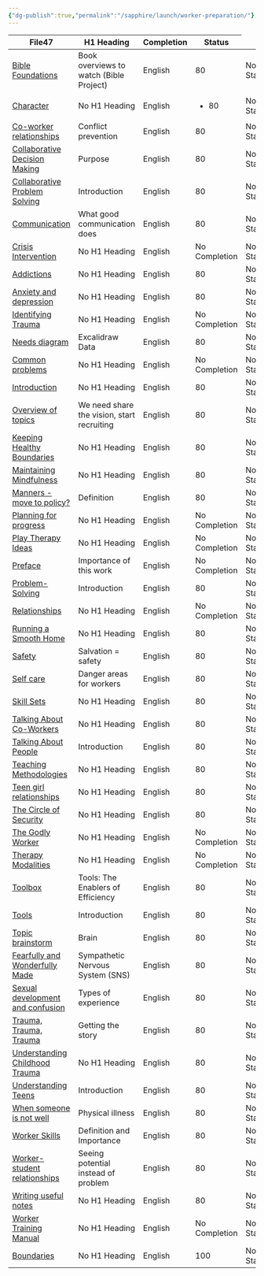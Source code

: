 ```yaml
---
{"dg-publish":true,"permalink":"/sapphire/launch/worker-preparation/"}
---
```


<div><table class="dataview table-view-table"><thead class="table-view-thead"><tr class="table-view-tr-header"><th class="table-view-th"><span>File</span><span class="dataview small-text">47</span></th><th class="table-view-th"><span>H1 Heading</span></th><th class="table-view-th"><span>Completion</span></th><th class="table-view-th"><span>Status</span></th></tr></thead><tbody class="table-view-tbody"><tr><td><span><a data-tooltip-position="top" aria-label="Recovery worker training/Training Manual/Bible Foundations.md" data-href="Recovery worker training/Training Manual/Bible Foundations.md" href="Recovery worker training/Training Manual/Bible Foundations.md" class="internal-link" target="_blank" rel="noopener">Bible Foundations</a></span></td><td><span>Book overviews to watch (Bible Project)</span></td><td><span>English</span></td><td><span>80</span></td><td><span>No Status</span></td></tr><tr><td><span><a data-tooltip-position="top" aria-label="Recovery worker training/Training Manual/Character.md" data-href="Recovery worker training/Training Manual/Character.md" href="Recovery worker training/Training Manual/Character.md" class="internal-link" target="_blank" rel="noopener">Character</a></span></td><td><span>No H1 Heading</span></td><td><span>English</span></td><td><ul class="dataview dataview-ul dataview-result-list-ul"><li class="dataview-result-list-li"><span>80</span></li></ul></td><td><span>No Status</span></td></tr><tr><td><span><a data-tooltip-position="top" aria-label="Recovery worker training/Training Manual/Co-worker relationships.md" data-href="Recovery worker training/Training Manual/Co-worker relationships.md" href="Recovery worker training/Training Manual/Co-worker relationships.md" class="internal-link" target="_blank" rel="noopener">Co-worker relationships</a></span></td><td><span>Conflict prevention</span></td><td><span>English</span></td><td><span>80</span></td><td><span>No Status</span></td></tr><tr><td><span><a data-tooltip-position="top" aria-label="Recovery worker training/Training Manual/Collaborative Decision Making.md" data-href="Recovery worker training/Training Manual/Collaborative Decision Making.md" href="Recovery worker training/Training Manual/Collaborative Decision Making.md" class="internal-link" target="_blank" rel="noopener">Collaborative Decision Making</a></span></td><td><span>Purpose</span></td><td><span>English</span></td><td><span>80</span></td><td><span>No Status</span></td></tr><tr><td><span><a data-tooltip-position="top" aria-label="Recovery worker training/Training Manual/Collaborative Problem Solving.md" data-href="Recovery worker training/Training Manual/Collaborative Problem Solving.md" href="Recovery worker training/Training Manual/Collaborative Problem Solving.md" class="internal-link" target="_blank" rel="noopener">Collaborative Problem Solving</a></span></td><td><span>Introduction</span></td><td><span>English</span></td><td><span>80</span></td><td><span>No Status</span></td></tr><tr><td><span><a data-tooltip-position="top" aria-label="Recovery worker training/Training Manual/Communication.md" data-href="Recovery worker training/Training Manual/Communication.md" href="Recovery worker training/Training Manual/Communication.md" class="internal-link" target="_blank" rel="noopener">Communication</a></span></td><td><span>What good communication does</span></td><td><span>English</span></td><td><span>80</span></td><td><span>No Status</span></td></tr><tr><td><span><a data-tooltip-position="top" aria-label="Recovery worker training/Training Manual/Crisis Intervention.md" data-href="Recovery worker training/Training Manual/Crisis Intervention.md" href="Recovery worker training/Training Manual/Crisis Intervention.md" class="internal-link" target="_blank" rel="noopener">Crisis Intervention</a></span></td><td><span>No H1 Heading</span></td><td><span>English</span></td><td><span>No Completion</span></td><td><span>No Status</span></td></tr><tr><td><span><a data-tooltip-position="top" aria-label="Recovery worker training/Training Manual/Healing and Growth/Addictions.md" data-href="Recovery worker training/Training Manual/Healing and Growth/Addictions.md" href="Recovery worker training/Training Manual/Healing and Growth/Addictions.md" class="internal-link" target="_blank" rel="noopener">Addictions</a></span></td><td><span>No H1 Heading</span></td><td><span>English</span></td><td><span>80</span></td><td><span>No Status</span></td></tr><tr><td><span><a data-tooltip-position="top" aria-label="Recovery worker training/Training Manual/Healing and Growth/Anxiety and depression.md" data-href="Recovery worker training/Training Manual/Healing and Growth/Anxiety and depression.md" href="Recovery worker training/Training Manual/Healing and Growth/Anxiety and depression.md" class="internal-link" target="_blank" rel="noopener">Anxiety and depression</a></span></td><td><span>No H1 Heading</span></td><td><span>English</span></td><td><span>80</span></td><td><span>No Status</span></td></tr><tr><td><span><a data-tooltip-position="top" aria-label="Recovery worker training/Training Manual/Healing and Growth/Identifying Trauma.md" data-href="Recovery worker training/Training Manual/Healing and Growth/Identifying Trauma.md" href="Recovery worker training/Training Manual/Healing and Growth/Identifying Trauma.md" class="internal-link" target="_blank" rel="noopener">Identifying Trauma</a></span></td><td><span>No H1 Heading</span></td><td><span>English</span></td><td><span>No Completion</span></td><td><span>No Status</span></td></tr><tr><td><span><a data-tooltip-position="top" aria-label="Recovery worker training/Training Manual/Healing and Growth/Needs diagram.md" data-href="Recovery worker training/Training Manual/Healing and Growth/Needs diagram.md" href="Recovery worker training/Training Manual/Healing and Growth/Needs diagram.md" class="internal-link" target="_blank" rel="noopener">Needs diagram</a></span></td><td><span>Excalidraw Data</span></td><td><span>English</span></td><td><span>80</span></td><td><span>No Status</span></td></tr><tr><td><span><a data-tooltip-position="top" aria-label="Recovery worker training/Training Manual/Introduction/Common problems.md" data-href="Recovery worker training/Training Manual/Introduction/Common problems.md" href="Recovery worker training/Training Manual/Introduction/Common problems.md" class="internal-link" target="_blank" rel="noopener">Common problems</a></span></td><td><span>No H1 Heading</span></td><td><span>English</span></td><td><span>No Completion</span></td><td><span>No Status</span></td></tr><tr><td><span><a data-tooltip-position="top" aria-label="Recovery worker training/Training Manual/Introduction/Introduction.md" data-href="Recovery worker training/Training Manual/Introduction/Introduction.md" href="Recovery worker training/Training Manual/Introduction/Introduction.md" class="internal-link" target="_blank" rel="noopener">Introduction</a></span></td><td><span>No H1 Heading</span></td><td><span>English</span></td><td><span>80</span></td><td><span>No Status</span></td></tr><tr><td><span><a data-tooltip-position="top" aria-label="Recovery worker training/Training Manual/Introduction/Overview of topics.md" data-href="Recovery worker training/Training Manual/Introduction/Overview of topics.md" href="Recovery worker training/Training Manual/Introduction/Overview of topics.md" class="internal-link" target="_blank" rel="noopener">Overview of topics</a></span></td><td><span>We need share the vision, start recruiting</span></td><td><span>English</span></td><td><span>80</span></td><td><span>No Status</span></td></tr><tr><td><span><a data-tooltip-position="top" aria-label="Recovery worker training/Training Manual/Keeping Healthy Boundaries.md" data-href="Recovery worker training/Training Manual/Keeping Healthy Boundaries.md" href="Recovery worker training/Training Manual/Keeping Healthy Boundaries.md" class="internal-link" target="_blank" rel="noopener">Keeping Healthy Boundaries</a></span></td><td><span>No H1 Heading</span></td><td><span>English</span></td><td><span>80</span></td><td><span>No Status</span></td></tr><tr><td><span><a data-tooltip-position="top" aria-label="Recovery worker training/Training Manual/Maintaining Mindfulness.md" data-href="Recovery worker training/Training Manual/Maintaining Mindfulness.md" href="Recovery worker training/Training Manual/Maintaining Mindfulness.md" class="internal-link" target="_blank" rel="noopener">Maintaining Mindfulness</a></span></td><td><span>No H1 Heading</span></td><td><span>English</span></td><td><span>80</span></td><td><span>No Status</span></td></tr><tr><td><span><a data-tooltip-position="top" aria-label="Recovery worker training/Training Manual/Manners - move to policy?.md" data-href="Recovery worker training/Training Manual/Manners - move to policy?.md" href="Recovery worker training/Training Manual/Manners - move to policy?.md" class="internal-link" target="_blank" rel="noopener">Manners - move to policy?</a></span></td><td><span>Definition</span></td><td><span>English</span></td><td><span>80</span></td><td><span>No Status</span></td></tr><tr><td><span><a data-tooltip-position="top" aria-label="Recovery worker training/Training Manual/Planning for progress.md" data-href="Recovery worker training/Training Manual/Planning for progress.md" href="Recovery worker training/Training Manual/Planning for progress.md" class="internal-link" target="_blank" rel="noopener">Planning for progress</a></span></td><td><span>No H1 Heading</span></td><td><span>English</span></td><td><span>No Completion</span></td><td><span>No Status</span></td></tr><tr><td><span><a data-tooltip-position="top" aria-label="Recovery worker training/Training Manual/Play Therapy Ideas.md" data-href="Recovery worker training/Training Manual/Play Therapy Ideas.md" href="Recovery worker training/Training Manual/Play Therapy Ideas.md" class="internal-link" target="_blank" rel="noopener">Play Therapy Ideas</a></span></td><td><span>No H1 Heading</span></td><td><span>English</span></td><td><span>No Completion</span></td><td><span>No Status</span></td></tr><tr><td><span><a data-tooltip-position="top" aria-label="Recovery worker training/Training Manual/Preface.md" data-href="Recovery worker training/Training Manual/Preface.md" href="Recovery worker training/Training Manual/Preface.md" class="internal-link" target="_blank" rel="noopener">Preface</a></span></td><td><span>Importance of this work</span></td><td><span>English</span></td><td><span>No Completion</span></td><td><span>No Status</span></td></tr><tr><td><span><a data-tooltip-position="top" aria-label="Recovery worker training/Training Manual/Problem-Solving.md" data-href="Recovery worker training/Training Manual/Problem-Solving.md" href="Recovery worker training/Training Manual/Problem-Solving.md" class="internal-link" target="_blank" rel="noopener">Problem-Solving</a></span></td><td><span>Introduction</span></td><td><span>English</span></td><td><span>80</span></td><td><span>No Status</span></td></tr><tr><td><span><a data-tooltip-position="top" aria-label="Recovery worker training/Training Manual/Relationships.md" data-href="Recovery worker training/Training Manual/Relationships.md" href="Recovery worker training/Training Manual/Relationships.md" class="internal-link" target="_blank" rel="noopener">Relationships</a></span></td><td><span>No H1 Heading</span></td><td><span>English</span></td><td><span>No Completion</span></td><td><span>No Status</span></td></tr><tr><td><span><a data-tooltip-position="top" aria-label="Recovery worker training/Training Manual/Running a Smooth Home.md" data-href="Recovery worker training/Training Manual/Running a Smooth Home.md" href="Recovery worker training/Training Manual/Running a Smooth Home.md" class="internal-link" target="_blank" rel="noopener">Running a Smooth Home</a></span></td><td><span>No H1 Heading</span></td><td><span>English</span></td><td><span>80</span></td><td><span>No Status</span></td></tr><tr><td><span><a data-tooltip-position="top" aria-label="Recovery worker training/Training Manual/Safety.md" data-href="Recovery worker training/Training Manual/Safety.md" href="Recovery worker training/Training Manual/Safety.md" class="internal-link" target="_blank" rel="noopener">Safety</a></span></td><td><span>Salvation = safety</span></td><td><span>English</span></td><td><span>80</span></td><td><span>No Status</span></td></tr><tr><td><span><a data-tooltip-position="top" aria-label="Recovery worker training/Training Manual/Self care.md" data-href="Recovery worker training/Training Manual/Self care.md" href="Recovery worker training/Training Manual/Self care.md" class="internal-link" target="_blank" rel="noopener">Self care</a></span></td><td><span>Danger areas for workers</span></td><td><span>English</span></td><td><span>80</span></td><td><span>No Status</span></td></tr><tr><td><span><a data-tooltip-position="top" aria-label="Recovery worker training/Training Manual/Skill Sets.md" data-href="Recovery worker training/Training Manual/Skill Sets.md" href="Recovery worker training/Training Manual/Skill Sets.md" class="internal-link" target="_blank" rel="noopener">Skill Sets</a></span></td><td><span>No H1 Heading</span></td><td><span>English</span></td><td><span>80</span></td><td><span>No Status</span></td></tr><tr><td><span><a data-tooltip-position="top" aria-label="Recovery worker training/Training Manual/Talking About Co-Workers.md" data-href="Recovery worker training/Training Manual/Talking About Co-Workers.md" href="Recovery worker training/Training Manual/Talking About Co-Workers.md" class="internal-link" target="_blank" rel="noopener">Talking About Co-Workers</a></span></td><td><span>No H1 Heading</span></td><td><span>English</span></td><td><span>80</span></td><td><span>No Status</span></td></tr><tr><td><span><a data-tooltip-position="top" aria-label="Recovery worker training/Training Manual/Talking About People.md" data-href="Recovery worker training/Training Manual/Talking About People.md" href="Recovery worker training/Training Manual/Talking About People.md" class="internal-link" target="_blank" rel="noopener">Talking About People</a></span></td><td><span>Introduction</span></td><td><span>English</span></td><td><span>80</span></td><td><span>No Status</span></td></tr><tr><td><span><a data-tooltip-position="top" aria-label="Recovery worker training/Training Manual/Teaching Methodologies.md" data-href="Recovery worker training/Training Manual/Teaching Methodologies.md" href="Recovery worker training/Training Manual/Teaching Methodologies.md" class="internal-link" target="_blank" rel="noopener">Teaching Methodologies</a></span></td><td><span>No H1 Heading</span></td><td><span>English</span></td><td><span>80</span></td><td><span>No Status</span></td></tr><tr><td><span><a data-tooltip-position="top" aria-label="Recovery worker training/Training Manual/Teen girl relationships.md" data-href="Recovery worker training/Training Manual/Teen girl relationships.md" href="Recovery worker training/Training Manual/Teen girl relationships.md" class="internal-link" target="_blank" rel="noopener">Teen girl relationships</a></span></td><td><span>No H1 Heading</span></td><td><span>English</span></td><td>80</td><td><span>No Status</span></td></tr><tr><td><span><a data-tooltip-position="top" aria-label="Recovery worker training/Training Manual/The Circle of Security.md" data-href="Recovery worker training/Training Manual/The Circle of Security.md" href="Recovery worker training/Training Manual/The Circle of Security.md" class="internal-link" target="_blank" rel="noopener">The Circle of Security</a></span></td><td><span>No H1 Heading</span></td><td><span>English</span></td><td>80</td><td><span>No Status</span></td></tr><tr><td><span><a data-tooltip-position="top" aria-label="Recovery worker training/Training Manual/The Godly Worker.md" data-href="Recovery worker training/Training Manual/The Godly Worker.md" href="Recovery worker training/Training Manual/The Godly Worker.md" class="internal-link" target="_blank" rel="noopener">The Godly Worker</a></span></td><td><span>No H1 Heading</span></td><td><span>English</span></td><td><span>No Completion</span></td><td><span>No Status</span></td></tr><tr><td><span><a data-tooltip-position="top" aria-label="Recovery worker training/Training Manual/Therapy Modalities.md" data-href="Recovery worker training/Training Manual/Therapy Modalities.md" href="Recovery worker training/Training Manual/Therapy Modalities.md" class="internal-link" target="_blank" rel="noopener">Therapy Modalities</a></span></td><td><span>No H1 Heading</span></td><td><span>English</span></td><td><span>No Completion</span></td><td><span>No Status</span></td></tr><tr><td><span><a data-tooltip-position="top" aria-label="Recovery worker training/Training Manual/Toolbox.md" data-href="Recovery worker training/Training Manual/Toolbox.md" href="Recovery worker training/Training Manual/Toolbox.md" class="internal-link" target="_blank" rel="noopener">Toolbox</a></span></td><td><span>Tools: The Enablers of Efficiency</span></td><td><span>English</span></td><td><span>80</span></td><td><span>No Status</span></td></tr><tr><td><span><a data-tooltip-position="top" aria-label="Recovery worker training/Training Manual/Tools.md" data-href="Recovery worker training/Training Manual/Tools.md" href="Recovery worker training/Training Manual/Tools.md" class="internal-link" target="_blank" rel="noopener">Tools</a></span></td><td><span>Introduction</span></td><td><span>English</span></td><td><span>80</span></td><td><span>No Status</span></td></tr><tr><td><span><a data-tooltip-position="top" aria-label="Recovery worker training/Training Manual/Topic brainstorm.md" data-href="Recovery worker training/Training Manual/Topic brainstorm.md" href="Recovery worker training/Training Manual/Topic brainstorm.md" class="internal-link" target="_blank" rel="noopener">Topic brainstorm</a></span></td><td><span>Brain</span></td><td><span>English</span></td><td><span>80</span></td><td><span>No Status</span></td></tr><tr><td><span><a data-tooltip-position="top" aria-label="Recovery worker training/Training Manual/Understanding Teens/Fearfully and Wonderfully Made.md" data-href="Recovery worker training/Training Manual/Understanding Teens/Fearfully and Wonderfully Made.md" href="Recovery worker training/Training Manual/Understanding Teens/Fearfully and Wonderfully Made.md" class="internal-link" target="_blank" rel="noopener">Fearfully and Wonderfully Made</a></span></td><td><span>Sympathetic Nervous System (SNS) </span></td><td><span>English</span></td><td><span>80</span></td><td><span>No Status</span></td></tr><tr><td><span><a data-tooltip-position="top" aria-label="Recovery worker training/Training Manual/Understanding Teens/Sexual development and confusion.md" data-href="Recovery worker training/Training Manual/Understanding Teens/Sexual development and confusion.md" href="Recovery worker training/Training Manual/Understanding Teens/Sexual development and confusion.md" class="internal-link" target="_blank" rel="noopener">Sexual development and confusion</a></span></td><td><span>Types of experience</span></td><td><span>English</span></td><td>80</td><td><span>No Status</span></td></tr><tr><td><span><a data-tooltip-position="top" aria-label="Recovery worker training/Training Manual/Understanding Teens/Trauma, Trauma, Trauma.md" data-href="Recovery worker training/Training Manual/Understanding Teens/Trauma, Trauma, Trauma.md" href="Recovery worker training/Training Manual/Understanding Teens/Trauma, Trauma, Trauma.md" class="internal-link" target="_blank" rel="noopener">Trauma, Trauma, Trauma</a></span></td><td><span>Getting the story</span></td><td><span>English</span></td><td><span>80</span></td><td><span>No Status</span></td></tr><tr><td><span><a data-tooltip-position="top" aria-label="Recovery worker training/Training Manual/Understanding Teens/Understanding Childhood Trauma.md" data-href="Recovery worker training/Training Manual/Understanding Teens/Understanding Childhood Trauma.md" href="Recovery worker training/Training Manual/Understanding Teens/Understanding Childhood Trauma.md" class="internal-link" target="_blank" rel="noopener">Understanding Childhood Trauma</a></span></td><td><span>No H1 Heading</span></td><td><span>English</span></td><td>80</td><td><span>No Status</span></td></tr><tr><td><span><a data-tooltip-position="top" aria-label="Recovery worker training/Training Manual/Understanding Teens/Understanding Teens.md" data-href="Recovery worker training/Training Manual/Understanding Teens/Understanding Teens.md" href="Recovery worker training/Training Manual/Understanding Teens/Understanding Teens.md" class="internal-link" target="_blank" rel="noopener">Understanding Teens</a></span></td><td><span>Introduction</span></td><td><span>English</span></td><td><span>80</span></td><td><span>No Status</span></td></tr><tr><td><span><a data-tooltip-position="top" aria-label="Recovery worker training/Training Manual/When someone is not well.md" data-href="Recovery worker training/Training Manual/When someone is not well.md" href="Recovery worker training/Training Manual/When someone is not well.md" class="internal-link" target="_blank" rel="noopener">When someone is not well</a></span></td><td><span>Physical illness</span></td><td><span>English</span></td><td><span>80</span></td><td><span>No Status</span></td></tr><tr><td><span><a data-tooltip-position="top" aria-label="Recovery worker training/Training Manual/Worker Skills.md" data-href="Recovery worker training/Training Manual/Worker Skills.md" href="Recovery worker training/Training Manual/Worker Skills.md" class="internal-link" target="_blank" rel="noopener">Worker Skills</a></span></td><td><span>Definition and Importance</span></td><td><span>English</span></td><td><span>80</span></td><td><span>No Status</span></td></tr><tr><td><span><a data-tooltip-position="top" aria-label="Recovery worker training/Training Manual/Worker-student relationships.md" data-href="Recovery worker training/Training Manual/Worker-student relationships.md" href="Recovery worker training/Training Manual/Worker-student relationships.md" class="internal-link" target="_blank" rel="noopener">Worker-student relationships</a></span></td><td><span>Seeing potential instead of problem </span></td><td><span>English</span></td><td><span>80</span></td><td><span>No Status</span></td></tr><tr><td><span><a data-tooltip-position="top" aria-label="Recovery worker training/Training Manual/Writing useful notes.md" data-href="Recovery worker training/Training Manual/Writing useful notes.md" href="Recovery worker training/Training Manual/Writing useful notes.md" class="internal-link" target="_blank" rel="noopener">Writing useful notes</a></span></td><td><span>No H1 Heading</span></td><td><span>English</span></td><td><span>80</span></td><td><span>No Status</span></td></tr><tr><td><span><a data-tooltip-position="top" aria-label="Recovery worker training/Training Manual/Worker Training Manual.md" data-href="Recovery worker training/Training Manual/Worker Training Manual.md" href="Recovery worker training/Training Manual/Worker Training Manual.md" class="internal-link" target="_blank" rel="noopener">Worker Training Manual</a></span></td><td><span>No H1 Heading</span></td><td><span>English</span></td><td><span>No Completion</span></td><td><span>No Status</span></td></tr><tr><td><span><a data-tooltip-position="top" aria-label="Recovery worker training/Training Manual/Boundaries.md" data-href="Recovery worker training/Training Manual/Boundaries.md" href="Recovery worker training/Training Manual/Boundaries.md" class="internal-link" target="_blank" rel="noopener">Boundaries</a></span></td><td><span>No H1 Heading</span></td><td><span>English</span></td><td>100</td><td><span>No Status</span></td></tr></tbody></table></div>

